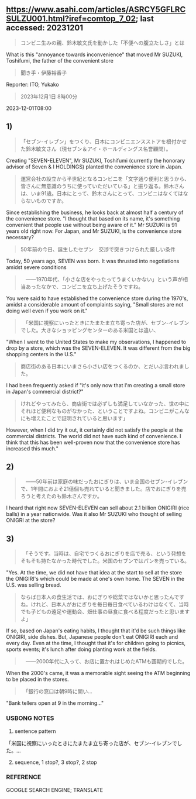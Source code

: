 ## https://www.asahi.com/articles/ASRCY5GFLRCSULZU001.html?iref=comtop_7_02; last accessed: 20231201

> コンビニ生みの親、鈴木敏文氏を動かした「不便への腹立たしさ」とは

What is this "annoyance towards inconvenience" that moved Mr SUZUKI, Toshifumi, the father of the convenient store 

> 聞き手・伊藤裕香子

Reporter: ITO, Yukako

> 2023年12月1日 8時00分

2023-12-01T08:00

## 1)

> 「セブン-イレブン」をつくり、日本にコンビニエンスストアを根付かせた鈴木敏文さん（現セブン＆アイ・ホールディングス名誉顧問）。

Creating "SEVEN-ELEVEN", Mr SUZUKI, Toshifumi (currently the honorary advisor of Seven & I HOLDINGS) planted the convenience store in Japan.

> 運営会社の設立から半世紀となるコンビニを「文字通り便利と思うから、皆さんに無意識のうちに使っていただいている」と振り返る。鈴木さんは、いま91歳。日本にとって、鈴木さんにとって、コンビニはなくてはならないものですか。

Since establishing the business, he looks back at almost half a century of the convenience store. "I thought that based on its name, it's something convenient that people use without being aware of it." Mr SUZUKI is 91 years old right now. For Japan, and Mr SUZUKI, is the convenience store necessary?

> 50年前の今日、誕生したセブン　交渉で突きつけられた厳しい条件

Today, 50 years ago, SEVEN was born. It was thrusted into negotiations amidst severe conditions

>　――1970年代、「小さな店をやったってうまくいかない」という声が相当あったなかで、コンビニを立ち上げたそうですね。

You were said to have established the convenience store during the 1970's, amidst a considerable amount of complaints saying, "Small stores are not doing well even if you work on it." 

>　「米国に視察にいったときにたまたま立ち寄った店が、セブン-イレブンでした。大きなショッピングセンターのある米国とは違い、

"When I went to the United States to make my observations, I happened to drop by a store, which was the SEVEN-ELEVEN. It was different from the big shopping centers in the U.S."

> 商店街のある日本にいまさら小さい店をつくるのか、とだいぶ言われました。

I had been frequently asked if "it's only now that I'm creating a small store in Japan's commercial district?"

> けれどやってみたら、商店街では必ずしも満足していなかった、世の中にそれほど便利なものがなかった、ということですよね。コンビニがこんなにも増えたことで証明されていると思います」

However, when I did try it out, it certainly did not satisfy the people at the commercial districts. The world did not have such kind of convenience. I think that this has been well-proven now that the convenience store has increased this much."

## 2)

>　――50年前は家庭の味だったおにぎりは、いま全国のセブン-イレブンで、1年間におよそ21億個も売れていると聞きました。店でおにぎりを売ろうと考えたのも鈴木さんですか。

I heard that right now SEVEN-ELEVEN can sell about 2.1 billion ONIGIRI (rice balls) in a year nationwide. Was it also Mr SUZUKI who thought of selling ONIGRI at the store?

## 3)


>　「そうです。当時は、自宅でつくるおにぎりを店で売る、という発想をそもそも持たなかった時代でした。米国のセブンではパンを売っている。

"Yes. At the time, we did not have that idea at the start to sell at the store the ONIGIRI's which could be made at one's own home. The SEVEN in the U.S. was selling bread.

> ならば日本人の食生活では、おにぎりや総菜ではないかと思ったんですね。けれど、日本人がおにぎりを毎日毎日食べているわけはなくて、当時でも子どもの遠足や運動会、畑仕事の昼食に食べる程度だったと思いますよ」

If so, based on Japan's eating habits, I thought that it'd be such things like ONIGIRI, side dishes. But, Japanese people don't eat ONIGIRI each and every day. Even at the time, I thought that it's for children going to picnics, sports events; it's lunch after doing planting work at the fields.

>　――2000年代に入って、お店に置かれはじめたATMも画期的でした。

When the 2000's came, it was a memorable sight seeing the ATM beginning to be placed in the stores.

>　「銀行の窓口は朝9時に開い…

"Bank tellers open at 9 in the morning..."

### USBONG NOTES

1) sentence pattern

「米国に視察にいったときにたまたま立ち寄った店が、セブン-イレブンでした。...

2) sequence, 1 stop?, 3 stop?, 2 stop

### REFERENCE

GOOGLE SEARCH ENGINE; TRANSLATE
